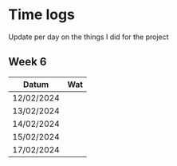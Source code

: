 # Time logs
Update per day on the things I did for the project
## Week 6
| Datum | Wat |
| ---------------- | ---------------- |
| 12/02/2024 | 
| 13/02/2024 |
| 14/02/2024 |
| 15/02/2024 |
| 17/02/2024 |